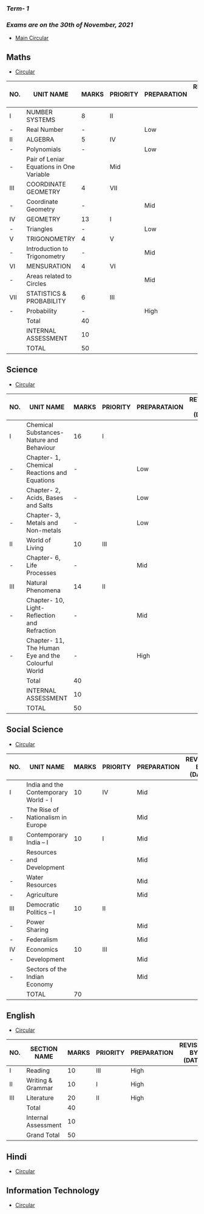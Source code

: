 ### ***Term- 1***
### ***Exams are on the 30th of November, 2021***

* [Main Circular](http://cbseacademic.nic.in/web_material/Circulars/2021/51_Circular_2021.pdf)

## **Maths**
* [Circular](http://cbseacademic.nic.in/web_material/CurriculumMain22/termwise/Secondary/Mathematics_Sec_2021-22.pdf)

|NO.|UNIT NAME|MARKS|PRIORITY|PREPARATION|REVISION BY (DATE)|
|---|---------|-----|--------|-----------|------------------|
|I|NUMBER SYSTEMS|8|II|
|-|Real Number|-||Low||
|II|ALGEBRA|5|IV|
|-|Polynomials|-||Low||
|-|Pair of Leniar Equations in One Variable||Mid|||
|III|COORDINATE GEOMETRY|4|VII|
|-|Coordinate Geometry|-||Mid||
|IV|GEOMETRY|13|I|
|-|Triangles|-||Low||
|V|TRIGONOMETRY|4|V|
|-|Introduction to Trigonometry|-||Mid||
|VI|MENSURATION|4|VI|
|-|Areas related to Circles|||Mid||
|VII|STATISTICS & PROBABILITY|6|III|
|-|Probability|-||High||
||Total|40|
||INTERNAL ASSESSMENT|10|
||TOTAL|50|


## **Science**
* [Circular](http://cbseacademic.nic.in/web_material/CurriculumMain22/termwise/Secondary/Science_Sec_2021-22.pdf)

|NO.|UNIT NAME|MARKS|PRIORITY|PREPARATAION|REVISION BY (DATE)|
|-----|-------|-----|--------|------------|------------------|
|I|Chemical Substances- Nature and Behaviour|16|I|
|-|Chapter- 1, Chemical Reactions and Equations|-||Low||
|-|Chapter- 2, Acids, Bases and Salts|-||Low||
|-|Chapter- 3, Metals and Non-metals|-||Low||
|II|World of Living|10|III|
|-|Chapter- 6, Life Processes|-||Mid||
|III|Natural Phenomena|14|II|
|-|Chapter- 10, Light- Reflection and Refraction|-||Mid|
|-|Chapter- 11, The Human Eye and the Colourful World|-||High|
||Total|40||
||INTERNAL ASSESSMENT|10||
||TOTAL|50||


## **Social Science**
* [Circular](http://cbseacademic.nic.in/web_material/CurriculumMain22/termwise/Secondary/Social_Science_Sec_2021-22.pdf)


|NO.|UNIT NAME|MARKS|PRIORITY|PREPARATION|REVISION BY (DATE)|
|---|---------|-----|--------|-----------|------------------|
|I|India and the Contemporary World - I|10|IV|Mid||
|-|The Rise of Nationalism in Europe|||Mid||
|II|Contemporary India – I|10|I|Mid||
|-|Resources and Development|||Mid||
|-|Water Resources|||Mid
|-|Agriculture|||Mid
|III|Democratic Politics – I|10|II|||
|-|Power Sharing|||Mid||
|-|Federalism|||Mid
|IV|Economics|10|III||
|-|Development|||Mid||
|-|Sectors of the Indian Economy|||Mid
||TOTAL|70||||


## **English**
* [Circular](http://cbseacademic.nic.in/web_material/CurriculumMain22/termwise/Language-Secondary/English_Sec_2021-22.pdf)


|NO.|SECTION NAME|MARKS|PRIORITY|PREPARATION|REVISION BY (DATE)|
|---|------------|-----|--------|-----------|------------------|
|I|Reading|10|III|High|
|II|Writing & Grammar|10|I|High|
|III|Literature|20|II|High|
||Total|40|||
||Internal Assessment|10|||
||Grand Total|50|||

## **Hindi**
* [Circular](http://cbseacademic.nic.in/web_material/CurriculumMain22/termwise/Language-Secondary/Hindi_B_Sec_2021-22.pdf)


## **Information Technology**
* [Circular](http://cbseacademic.nic.in/web_material/Curriculum22/Skill/402-INFO_TECH_X.pdf)

